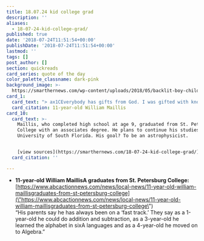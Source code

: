 ```yaml
---
title: 18.07.24 kid college grad
description: ''
aliases:
  - 18-07-24-kid-college-grad/
published: true
date: '2018-07-24T11:51:54+00:00'
publishDate: '2018-07-24T11:51:54+00:00'
lastmod: ''
tags: []
post_author: []
section: quickreads
card_series: quote of the day
color_palette_classname: dark-pink
background_image: >-
  https://smarthernews.com/wp-content/uploads/2018/05/backlit-boy-child-822419.jpg
card_1:
  card_text: "> ax1CEverybody has gifts from God. I was gifted with knowledge.”nn11-year-old William Maillis"
  card_citation: 11-year-old William Maillis
card_10:
  card_text: >-
    Maillis, who completed high school at age 9, graduated from St. Petersburg
    College with an associates degree. He plans to continue his studies at the
    University of South Florida. His goal? To be an astrophysicist.


    [view sources](https://smarthernews.com/18-07-24-kid-college-grad/)
  card_citation: ''

---
```

*   **11-year-old William MaillisA graduates from St. Petersburg College:**  
    [https://www.abcactionnews.com/news/local-news/11-year-old-william-maillisgraduates-from-st-petersburg-college](\"https://www.abcactionnews.com/news/local-news/11-year-old-william-maillisgraduates-from-st-petersburg-college\")  
    “His parents say he has always been on a ‘fast track.’ They say as a 1-year-old he could do addition and subtraction, as a 3-year-old he learned the alphabet in sixA languages and as a 4-year-old he moved on to Algebra.”
